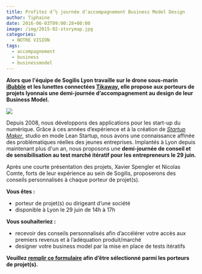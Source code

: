 ```yaml
---
title: Profitez d’½ journée d’accompagnement Business Model Design
author: Tiphaine
date: 2016-06-03T09:00:28+00:00
image: /img/2015-02-storymap.jpg
categories:
  - NOTRE VISION
tags:
  - accompagnement
  - business
  - businessmodel
---
```


**Alors que l'équipe de Sogilis Lyon travaille sur le drone sous-marin [iBubble](https://ibubble.camera/) et les lunettes connectées [Tikaway](https://www.tikaway.com/), elle propose aux porteurs de projets lyonnais une demi-journée d’accompagnement au design de leur Business Model.**

![](/img/2016-06-20162906_Accompagnement_BMD-300x300.jpg)

Depuis 2008, nous développons des applications pour les start-up du numérique. Grâce à ces années d’expérience et à la création de _[Startup Maker][1]_, studio en mode Lean Startup, nous avons une connaissance affinée des problématiques réelles des jeunes entreprises. Implantés à Lyon depuis maintenant plus d'un an, nous proposons une **demi-journée de conseil et de sensibilisation au test marché itératif pour les entrepreneurs le 29 juin.**

Après une courte présentation des projets, Xavier Spengler et Nicolas Comte, forts de leur expérience au sein de Sogilis, proposerons des conseils personnalisés à chaque porteur de projet(s).

**Vous êtes :**

- porteur de projet(s) ou dirigeant d’une société
- disponible à Lyon le 29 juin de 14h à 17h

**Vous souhaiteriez :**

- recevoir des conseils personnalisés afin d’accélérer votre accès aux premiers revenus et à l’adéquation produit/marché
- designer votre business model par la mise en place de tests itératifs

**Veuillez [remplir ce formulaire](https://docs.google.com/a/sogilis.com/forms/d/1wJPwCVqdvENFQGqgU6lJCcu7pl59uEGfvksMrLWiia8/edit) afin d’être sélectionné parmi les porteurs de projet(s).**

[1]: http://www.startup-maker.com/
